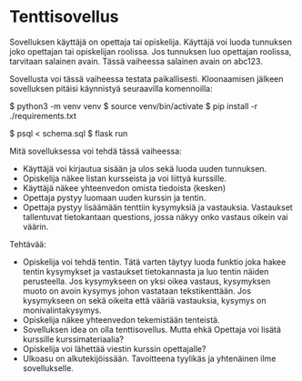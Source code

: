 <h1>Tenttisovellus</h1>

Sovelluksen käyttäjä on opettaja tai opiskelija. Käyttäjä voi luoda tunnuksen
joko opettajan tai opiskelijan roolissa. Jos tunnuksen luo opettajan roolissa,
tarvitaan salainen avain. Tässä vaiheessa salainen avain on abc123.

Sovellusta voi tässä vaiheessa testata paikallisesti. Kloonaamisen jälkeen
sovelluksen pitäisi käynnistyä seuraavilla komennoilla:

$ python3 -m venv venv
$ source venv/bin/activate
$ pip install -r ./requirements.txt

$ psql < schema.sql
$ flask run

Mitä sovelluksessa voi tehdä tässä vaiheessa:

<ul>
  <li>Käyttäjä voi kirjautua sisään ja ulos sekä luoda uuden tunnuksen.</li>
  <li>Opiskelija näkee listan kursseista ja voi liittyä kurssille.</li>
  <li>Käyttäjä näkee yhteenvedon omista tiedoista (kesken)</li>

  <li>Opettaja pystyy luomaan uuden kurssin ja tentin.</li>

  <li>Opettaja pystyy lisäämään tenttiin kysymyksiä ja vastauksia. Vastaukset
      tallentuvat tietokantaan questions, jossa näkyy onko vastaus oikein vai väärin.</li>
</ul>

Tehtävää:
<ul>
  <li>Opiskelija voi tehdä tentin. Tätä varten täytyy luoda funktio joka hakee
      tentin kysymykset ja vastaukset tietokannasta ja luo tentin näiden perusteella. Jos kysymykseen on yksi oikea vastaus, kysymyksen muoto on avoin kysymys johon vastataan tekstikenttään. Jos kysymykseen on sekä oikeita että vääriä vastauksia, kysymys on monivalintakysymys.</li>
  <li>Opiskelija näkee yhteenvedon tekemistään tenteistä.</li>
  <li>Sovelluksen idea on olla tenttisovellus. Mutta ehkä Opettaja voi lisätä kurssille kurssimateriaalia?</li>
  <li>Opiskelija voi lähettää viestin kurssin opettajalle?</li>
  <li>Ulkoasu on alkutekijöissään. Tavoitteena tyylikäs ja yhtenäinen ilme sovellukselle.</li>
